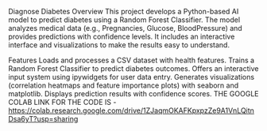 Diagnose Diabetes 
Overview
This project develops a Python-based AI model to predict diabetes using a Random Forest Classifier. The model analyzes medical data (e.g., Pregnancies, Glucose, BloodPressure) and provides predictions with confidence levels. It includes an interactive interface and visualizations to make the results easy to understand.

Features
Loads and processes a CSV dataset with health features.
Trains a Random Forest Classifier to predict diabetes outcomes.
Offers an interactive input system using ipywidgets for user data entry.
Generates visualizations (correlation heatmaps and feature importance plots) with seaborn and matplotlib.
Displays prediction results with confidence scores.
THE GOOGLE COLAB LINK FOR THE CODE IS - https://colab.research.google.com/drive/1ZJaqmOKAFKpxpzZe9A1VnLQitnDsa6yT?usp=sharing

